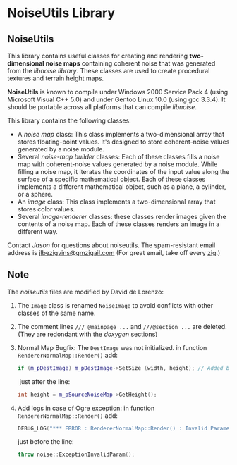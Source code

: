 # NoiseUtils Library

## NoiseUtils

This library contains useful classes for creating and rendering **two-dimensional noise maps** containing coherent noise that was generated from the *libnoise library*.  These classes are used to create procedural textures and terrain height maps.

**NoiseUtils** is known to compile under Windows 2000 Service Pack 4 (using Microsoft Visual C++ 5.0) and under Gentoo Linux 10.0 (using gcc 3.3.4). It should be portable across all platforms that can compile *libnoise*.

This library contains the following classes:
- A *noise map* class: This class implements a two-dimensional array that stores floating-point values.  It's designed to store
coherent-noise values generated by a noise module.
- Several *noise-map builder* classes: Each of these classes fills a noise map with coherent-noise values generated by a noise module.  While filling a noise map, it iterates the coordinates of the input value along the surface of a specific mathematical object. Each of these classes implements a different mathematical object, such as a plane, a cylinder, or a sphere.
- An *image* class: This class implements a two-dimensional array that stores color values. 
- Several *image-renderer* classes: these classes render images given the contents of a noise map.  Each of these classes renders an image in a different way.

Contact *Jason* for questions about noiseutils.  The spam-resistant email address is jlbezigvins@gmzigail.com (For great email, take off every <a href=http://www.planettribes.com/allyourbase/story.shtml>zig</a>.)

## Note

The *noiseutils* files are modified by David de Lorenzo:

1. The `Image` class is renamed `NoiseImage` to avoid conflicts with other classes of the same name.

2. The comment lines `/// @mainpage ...` and `///@section ...` are deleted. (They are redondant with the *doxygen* sections)

3. Normal Map Bugfix: The `DestImage` was not initialized.
      in function `RendererNormalMap::Render()` add:

   ```cpp
   if (m_pDestImage) m_pDestImage->SetSize (width, height); // Added by DDL to create the Dest Image.
   ```

   ​	just after the line:

   ```cpp
   int height = m_pSourceNoiseMap->GetHeight();
   ```

   

4. Add logs in case of Ogre exception:
      in function `RendererNormalMap::Render()` add:

   ```c++
   DEBUG_LOG("*** ERROR : RendererNormalMap::Render() : Invalid Parameters");
   ```

      just before the line:

   ```c++
   throw noise::ExceptionInvalidParam();
   ```



